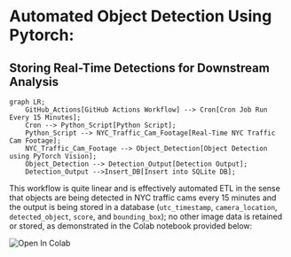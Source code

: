 # Automated Object Detection Using Pytorch:
## Storing Real-Time Detections for Downstream Analysis 

```mermaid
graph LR;
    GitHub_Actions[GitHub Actions Workflow] --> Cron[Cron Job Run Every 15 Minutes];
    Cron --> Python_Script[Python Script];
    Python_Script --> NYC_Traffic_Cam_Footage[Real-Time NYC Traffic Cam Footage];
    NYC_Traffic_Cam_Footage --> Object_Detection[Object Detection using PyTorch Vision];
    Object_Detection --> Detection_Output[Detection Output];
    Detection_Output -->Insert_DB[Insert into SQLite DB];
```

This workflow is quite linear and is effectively automated ETL in the sense that objects are being detected in NYC traffic cams every 15 minutes and the output is being stored in a database (`utc_timestamp`, `camera_location`, `detected_object`, `score`, and `bounding_box`); no other image data is retained or stored, as demonstrated in the Colab notebook provided below:

<a href="https://colab.research.google.com/drive/1fDSe36ragCs_POrMreZwHT-02ufjm9sF?usp=sharing#offline=true&sandboxMode=true" style="text-decoration: none;" target="_blank">
  <img src="https://colab.research.google.com/assets/colab-badge.svg" alt="Open In Colab"/>
</a>
